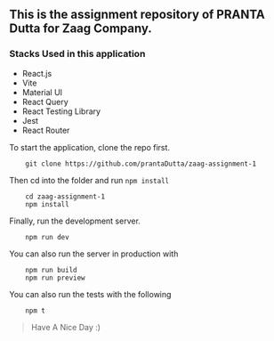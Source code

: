 ## This is the assignment repository of PRANTA Dutta for Zaag Company.

### Stacks Used in this application

- React.js
- Vite
- Material UI
- React Query
- React Testing Library
- Jest
- React Router

To start the application, clone the repo first.

```shell
    git clone https://github.com/prantaDutta/zaag-assignment-1
```

Then cd into the folder and run `npm install`

```shell
    cd zaag-assignment-1
    npm install
```

Finally, run the development server.

```shell
    npm run dev
```

You can also run the server in production with

```shell
    npm run build
    npm run preview
```

You can also run the tests with the following

```shell
    npm t
```

> Have A Nice Day :)

